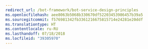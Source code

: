 ```yaml
---
redirect_url: /bot-framework/bot-service-design-principles
ms.openlocfilehash: aee8063b5068b330670df52203453986457b39a5
ms.sourcegitcommit: f576981342fb3361216675815714e24281e20ddf
ms.translationtype: HT
ms.contentlocale: ru-RU
ms.lasthandoff: 07/18/2018
ms.locfileid: "39305970"
---
```

